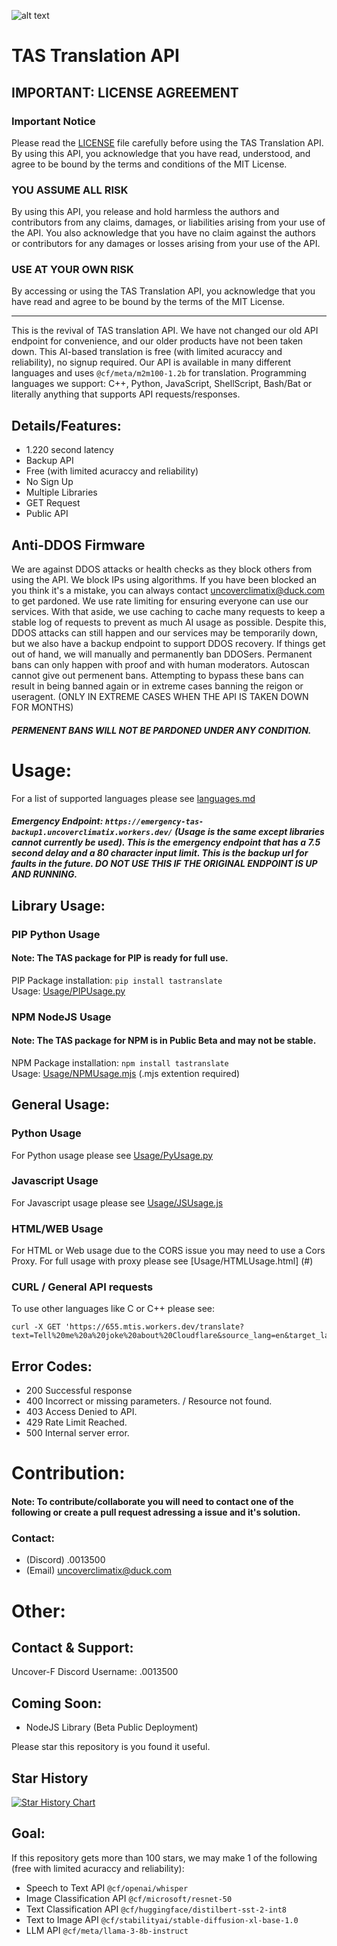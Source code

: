 ![alt text](https://github.com/Uncover-F/TAS/blob/Uncover/logo.jpg?raw=true)
# TAS Translation API

## IMPORTANT: LICENSE AGREEMENT
### Important Notice
Please read the [LICENSE](#) file carefully before using the TAS Translation API. By using this API, you acknowledge that you have read, understood, and agree to be bound by the terms and conditions of the MIT License.

### YOU ASSUME ALL RISK

By using this API, you release and hold harmless the authors and contributors from any claims, damages, or liabilities arising from your use of the API. You also acknowledge that you have no claim against the authors or contributors for any damages or losses arising from your use of the API.

### USE AT YOUR OWN RISK

By accessing or using the TAS Translation API, you acknowledge that you have read and agree to be bound by the terms of the MIT License.

---

This is the revival of TAS translation API. We have not changed our old API endpoint for convenience, and our older products have not been taken down.
This AI-based translation is free (with limited acuraccy and reliability), no signup required. Our API is available in many different languages and uses `@cf/meta/m2m100-1.2b` for translation. Programming languages we support: C++, Python, JavaScript, ShellScript, Bash/Bat or literally anything that supports API requests/responses. 

## Details/Features:
- 1.220 second latency
- Backup API
- Free (with limited acuraccy and reliability)
- No Sign Up
- Multiple Libraries
- GET Request
- Public API

## Anti-DDOS Firmware
We are against DDOS attacks or health checks as they block others from using the API. We block IPs using algorithms. If you have been blocked an you think it's a mistake, you can always contact uncoverclimatix@duck.com to get pardoned. We use rate limiting for ensuring everyone can use our services. With that aside, we use caching to cache many requests to keep a stable log of requests to prevent as much AI usage as possible. Despite this, DDOS attacks can still happen and our services may be temporarily down, but we also have a backup endpoint to support DDOS recovery. If things get out of hand, we will manually and permanently ban DDOSers. Permanent bans can only happen with proof and with human moderators. Autoscan cannot give out permenent bans. Attempting to bypass these bans can result in being banned again or in extreme cases banning the reigon or useragent. (ONLY IN EXTREME CASES WHEN THE API IS TAKEN DOWN FOR MONTHS)
##### PERMENENT BANS WILL NOT BE PARDONED UNDER ANY CONDITION.

# Usage:

For a list of supported languages please see [languages.md](#)<br>
##### Emergency Endpoint: ```https://emergency-tas-backup1.uncoverclimatix.workers.dev/``` (Usage is the same except libraries cannot currently be used). This is the emergency endpoint that has a 7.5 second delay and a 80 character input limit. This is the backup url for faults in the future. DO NOT USE THIS IF THE ORIGINAL ENDPOINT IS UP AND RUNNING.
## Library Usage:
### PIP Python Usage
#### Note: The TAS package for PIP is ready for full use.

PIP Package installation: ```pip install tastranslate``` <br>
Usage: [Usage/PIPUsage.py](#) 
### NPM NodeJS Usage
#### Note: The TAS package for NPM is in Public Beta and may not be stable.

NPM Package installation: ```npm install tastranslate``` <br>
Usage: [Usage/NPMUsage.mjs](#) (.mjs extention required)


## General Usage:
### Python Usage

For Python usage please see [Usage/PyUsage.py](#)


### Javascript Usage

For Javascript usage please see [Usage/JSUsage.js](#)

###  HTML/WEB Usage

For HTML or Web usage due to the CORS issue you may need to use a Cors Proxy. For full usage with proxy please see [Usage/HTMLUsage.html] (#)

### CURL / General API requests
To use other languages like C or C++ please see:
```
curl -X GET 'https://655.mtis.workers.dev/translate?text=Tell%20me%20a%20joke%20about%20Cloudflare&source_lang=en&target_lang=fr'
```
## Error Codes:
- 200 Successful response
- 400 Incorrect or missing parameters. / Resource not found.
- 403 Access Denied to API.
- 429 Rate Limit Reached.
- 500 Internal server error. 

# Contribution:
#### Note: To contribute/collaborate you will need to contact one of the following or create a pull request adressing a issue and it's solution.
### Contact:
- (Discord) .0013500
- (Email) uncoverclimatix@duck.com
# Other:
## Contact & Support:
Uncover-F Discord Username: .0013500
## Coming Soon:
- NodeJS Library (Beta Public Deployment)

Please star this repository is you found it useful. 
## Star History

[![Star History Chart](https://api.star-history.com/svg?repos=Uncover-F/TAS&type=Date)](https://star-history.com/#Uncover-F/TAS&Date)
## Goal:
If this repository gets more than 100 stars, we may make 1 of the following (free with limited acuraccy and reliability):
- Speech to Text API ```@cf/openai/whisper```
- Image Classification API ```@cf/microsoft/resnet-50```
- Text Classification API  ```@cf/huggingface/distilbert-sst-2-int8```
- Text to Image API ```@cf/stabilityai/stable-diffusion-xl-base-1.0```
- LLM API ```@cf/meta/llama-3-8b-instruct```


